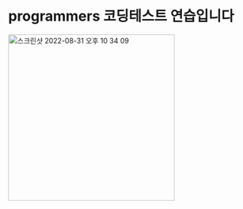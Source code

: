 # programmers 코딩테스트 연습입니다 



<img width="336" alt="스크린샷 2022-08-31 오후 10 34 09" src="https://user-images.githubusercontent.com/88297412/187691103-7311a75c-d802-425e-a748-81b8ea6c95a7.png">
